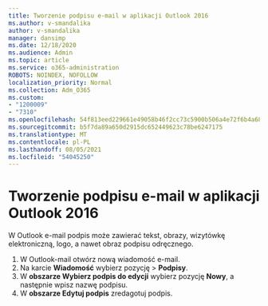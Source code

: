 ```yaml
---
title: Tworzenie podpisu e-mail w aplikacji Outlook 2016
ms.author: v-smandalika
author: v-smandalika
manager: dansimp
ms.date: 12/18/2020
ms.audience: Admin
ms.topic: article
ms.service: o365-administration
ROBOTS: NOINDEX, NOFOLLOW
localization_priority: Normal
ms.collection: Adm_O365
ms.custom:
- "1200009"
- "7310"
ms.openlocfilehash: 54f813eed229661e49058b46f2cc73c5900b506a4e72f6b4a6818603f18dbd29
ms.sourcegitcommit: b5f7da89a650d2915dc652449623c78be6247175
ms.translationtype: MT
ms.contentlocale: pl-PL
ms.lasthandoff: 08/05/2021
ms.locfileid: "54045250"
---
```

# <a name="create-an-email-signature-in-outlook-2016"></a>Tworzenie podpisu e-mail w aplikacji Outlook 2016

W Outlook e-mail podpis może zawierać tekst, obrazy, wizytówkę elektroniczną, logo, a nawet obraz podpisu odręcznego.

1. W Outlook-mail otwórz nową wiadomość e-mail.
2. Na karcie **Wiadomość** wybierz pozycję   >  **Podpisy**.
3. W **obszarze Wybierz podpis do edycji** wybierz pozycję **Nowy**, a następnie wpisz nazwę podpisu.
4. W **obszarze Edytuj podpis** zredagotuj podpis.
